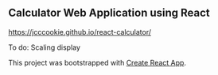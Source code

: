 ## Calculator Web Application using React
https://jcccookie.github.io/react-calculator/

To do: Scaling display

This project was bootstrapped with [Create React App](https://github.com/facebook/create-react-app).
